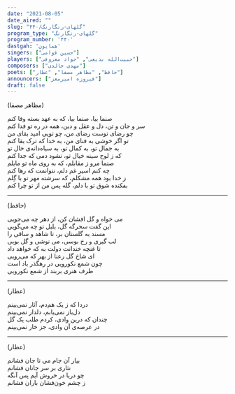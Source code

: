 ```yaml
---
date: "2021-08-05"
date_aired: ""
slug: "گلهای-رنگارنگ/۴۴۰"
program_type: "گلهای-رنگارنگ"
program_number: '۴۴۰'
dastgah: 'همایون'
singers: ["حسین قوامی"]
players: ["حبیب‌الله بدیعی", "جواد معروفی"]
composers: ["مهدی خالدی"]
poets: ["حافظ", "مظاهر مصفا", "عطار"]
announcers: ["فیروزه امیرمعز"]
draft: false
---
```


(مظاهر مصفا)  

صنما بیا، صنما بیا، که به عهد بسته وفا کنم  
سر و جان و تن، دل و عقل و دین، همه در ره تو فدا کنم  
چو رضای توست رضای من، چو تویی امید بقای من  
تو اگر خوشی به فنای من، به خدا که ترک بقا کنم  
به جمال تو، به کمال تو، به سیاه‌دانه‌ی خال تو  
که ز لوح سینه خیال تو، نشود دمی که جدا کنم  
صنما مرو ز مقابلم، که به روی ماه تو مایلم  
چه کنم اسیر غم دلم، نتوانمت که رها کنم  
ز خدا بود همه مشکلم، که سرشته مهر تو با گِلم  
بفکنده شوق تو با دلم، گله پس من از تو چرا کنم  

---  

(حافظ)  

می خواه و گل افشان کن، از دهر چه می‌جویی  
این گفت سحرگه گل، بلبل تو چه می‌گویی  
مسند به گلستان بر، تا شاهد و ساقی را  
لب گیری و رخ بوسی، می نوشی و گل بویی  
تا غنچه خندانت دولت به که خواهد داد  
ای شاخ گل رعنا از بهر که می‌رویی  
چون شمع نکورویی در رهگذر باد است  
طرف هنری بربند از شمع نکورویی  

---  

(عطار)  

دردا که ز یک هم‌دم، آثار نمی‌بینم  
دل‌باز نمی‌یابم، دلدار نمی‌بینم  
چندان که درین وادی، کردم طلب یک گل  
در عرصه‌ی آن وادی، جز خار نمی‌بینم  

---  

(عطار)  

بیار آن جام می تا جان فشانم  
نثاری بر سر جانان فشانم  
چو دریا در خروش آیم پس آنگه  
ز چشم خون‌فشان باران فشانم  
